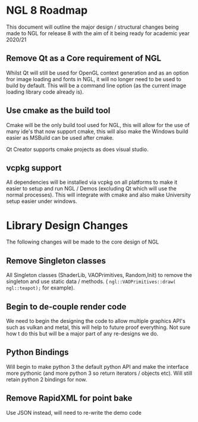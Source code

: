 # NGL 8 Roadmap

This document will outline the major design / structural changes being made to NGL for release 8 with the aim of it being ready for academic year 2020/21

## Remove Qt as a Core requirement of NGL

Whilst Qt will still be used for OpenGL context generation and as an option fror image loading and fonts in NGL, it will no longer need to be used to build by default. This will be a command line option (as the current image loading library code already is).

## Use cmake as the build tool

Cmake will be the only build tool used for NGL, this will allow for the use of many ide's that now support cmake, this will also make the Windows build easier as MSBuild can be used after cmake.

Qt Creator supports cmake projects as does visual studio.

## vcpkg support

All dependencies will be installed via vcpkg on all platforms to make it easier to setup and run NGL / Demos (excluding Qt which will use the normal processes). This will integrate with cmake and also make University setup easier under windows.

# Library Design Changes

The following changes will be made to the core design of NGL

## Remove Singleton classes

All Singleton classes  (ShaderLib, VAOPrimitives, Random,Init) to remove the singleton and use static data / methods. ( ```ngl::VAOPrimitives::draw( ngl::teapot);``` for example).

## Begin to de-couple render code

We need to begin the designing the code to allow multiple graphics API's such as vulkan and metal, this will help to future proof everything. Not sure how t do this but will be a major part of any re-designs we do.

## Python Bindings

Will begin to make python 3 the default python API and make the interface more pythonic (and more python 3 so return iterators / objects etc). Will still retain python 2 bindings for now.

## Remove RapidXML for point bake

Use JSON instead, will need to re-write the demo code
